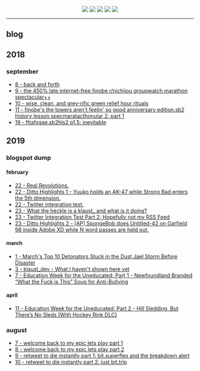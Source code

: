 <center>
<a href="https://rustmotherboard.github.io/"><img src="https://raw.githubusercontent.com/rustMotherboard/rustmotherboard.github.io/master/images/site/website-header.png"></a>
<a href="https://rustmotherboard.github.io/blog"><img src="https://raw.githubusercontent.com/rustMotherboard/rustmotherboard.github.io/master/images/site/website-buttons0001.png"></a>
<a href="https://rustmotherboard.github.io/changelog"><img src="https://raw.githubusercontent.com/rustMotherboard/rustmotherboard.github.io/master/images/site/website-buttons0002.png"></a>
<a href="https://rustmotherboard.github.io/social"><img src="https://raw.githubusercontent.com/rustMotherboard/rustmotherboard.github.io/master/images/site/website-buttons0003.png"></a>
<a href="https://rustmotherboard.github.io/projects"><img src="https://raw.githubusercontent.com/rustMotherboard/rustmotherboard.github.io/master/images/site/website-buttons0004.png"></a>
</center>

---

## blog

## 2018

### september

* [8 - back and forth](https://rustmotherboard.github.io/archive/2018/09/18-9-8)
* [9 - the 450% late internet-free finobe r/nichijou groupwatch marathon spectacular++](https://rustmotherboard.github.io/archive/2018/09/18-9-9)
* [10 - wise, clean, and grey-rific green relief hour rituals](https://rustmotherboard.github.io/archive/2018/09/18-9-10)
* [11 - finobe's the towers aren't feelin' so good anniversary edition.sb2 history lesson specmaratacthonular 2: part 1](https://rustmotherboard.github.io/archive/2018/09/18-9-11)
* [19 - fttafsgae.sb2hls2 p1.5: inevitable](https://rustmotherboard.github.io/archive/2018/09/18-9-19)

## 2019

### blogspot dump

#### february

* [22 - Real Revolutions.](https://rustmotherboard.github.io/archive/2019/02/19-2-22)
* [22 - Ditto Highlights 1 - Yuuko holds an AK-47 while Strong Bad enters the 5th dimension.](https://rustmotherboard.github.io/archive/2019/02/19-2-22-2)
* [22 - Twitter integration test.](https://rustmotherboard.github.io/archive/2019/02/19-2-22-3)
* [23 - What the heckle is a klaust_ and what is it doing?](https://rustmotherboard.github.io/archive/2019/02/19-2-23)
* [23 - Twitter Integration Test Part 2: Hopefully not my RSS Feed](https://rustmotherboard.github.io/archive/2019/02/19-2-23-2)
* [23 - Ditto Highlights 2 - [AP] SpongeBob does Untitled-42 on Garfield 98 inside Adobe XD while N word passes are held out.](https://rustmotherboard.github.io/archive/2019/02/19-2-23-3)

#### march

* [1 - March's Top 10 Detonators Stuck in the Dust Jael Storm Before Disaster](https://rustmotherboard.github.io/archive/2019/03/19-3-1)
* [3 - klaust_dev - What I haven't shown here yet](https://rustmotherboard.github.io/archive/2019/03/19-3-3)
* [7 - Education Week for the Uneducated: Part 1 - Newfoundland Branded “What the Fuck is This” Soup for Anti-Bullying](https://rustmotherboard.github.io/archive/2019/03/19-3-7)

#### april

* [11 - Education Week for the Uneducated: Part 2 - Hill Sledding, But There’s No Sleds (With Hockey Rink DLC)](https://rustmotherboard.github.io/archive/2019/03/19-4-11)

### august

* [7 - welcome back to my epic lets play part 1](https://rustmotherboard.github.io/archive/2019/08/19-8-7)
* [8 - welcome back to my epic lets play part 2](https://rustmotherboard.github.io/archive/2019/08/19-8-8)
* [9 - retweet to die instantly part 1: bit.superflex and the breakdown alert](https://rustmotherboard.github.io/archive/2019/08/19-8-9)
* [10 - retweet to die instantly part 2: just bit.trip](https://rustmotherboard.github.io/archive/2019/08/19-8/10)